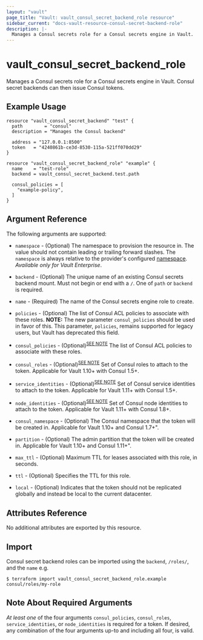```yaml
---
layout: "vault"
page_title: "Vault: vault_consul_secret_backend_role resource"
sidebar_current: "docs-vault-resource-consul-secret-backend-role"
description: |-
  Manages a Consul secrets role for a Consul secrets engine in Vault.
---
```


# vault\_consul\_secret\_backend\_role

Manages a Consul secrets role for a Consul secrets engine in Vault. Consul secret backends can then issue Consul tokens.

## Example Usage

```hcl
resource "vault_consul_secret_backend" "test" {
  path        = "consul"
  description = "Manages the Consul backend"

  address = "127.0.0.1:8500"
  token   = "4240861b-ce3d-8530-115a-521ff070dd29"
}

resource "vault_consul_secret_backend_role" "example" {
  name    = "test-role"
  backend = vault_consul_secret_backend.test.path

  consul_policies = [
    "example-policy",
  ]
}
```

## Argument Reference

The following arguments are supported:

* `namespace` - (Optional) The namespace to provision the resource in.
  The value should not contain leading or trailing forward slashes.
  The `namespace` is always relative to the provider's configured [namespace](/docs/providers/vault/index.html#namespace).
   *Available only for Vault Enterprise*.

* `backend` - (Optional) The unique name of an existing Consul secrets backend mount. Must not begin or end with a `/`. One of `path` or `backend` is required.

* `name` - (Required) The name of the Consul secrets engine role to create.

* `policies` - (Optional) The list of Consul ACL policies to associate with these roles.
  **NOTE:** The new parameter `consul_policies` should be used in favor of this. This parameter,
  `policies`, remains supported for legacy users, but Vault has deprecated this field.

* `consul_policies` - (Optional)<sup><a href="#note-about-required-arguments">SEE NOTE</a></sup> The list of Consul ACL policies to associate with these roles.

* `consul_roles` - (Optional)<sup><a href="#note-about-required-arguments">SEE NOTE</a></sup> Set of Consul roles to attach to the token.
   Applicable for Vault 1.10+ with Consul 1.5+.

* `service_identities` - (Optional)<sup><a href="#note-about-required-arguments">SEE NOTE</a></sup> Set of Consul
service identities to attach to the token. Applicable for Vault 1.11+ with Consul 1.5+.

* `node_identities` - (Optional)<sup><a href="#note-about-required-arguments">SEE NOTE</a></sup> Set of Consul node
identities to attach to the token. Applicable for Vault 1.11+ with Consul 1.8+.

* `consul_namespace` - (Optional) The Consul namespace that the token will be created in.
   Applicable for Vault 1.10+ and Consul 1.7+".

* `partition` - (Optional) The admin partition that the token will be created in.
   Applicable for Vault 1.10+ and Consul 1.11+".

* `max_ttl` - (Optional) Maximum TTL for leases associated with this role, in seconds.

* `ttl` - (Optional) Specifies the TTL for this role.

* `local` - (Optional) Indicates that the token should not be replicated globally and instead be local to the current datacenter.

## Attributes Reference

No additional attributes are exported by this resource.

## Import

Consul secret backend roles can be imported using the `backend`, `/roles/`, and the `name` e.g.

```
$ terraform import vault_consul_secret_backend_role.example consul/roles/my-role
```

## Note About Required Arguments
*At least one* of the four arguments `consul_policies`, `consul_roles`, `service_identities`, or
`node_identities` is required for a token. If desired, any combination of the four arguments up-to and
including all four, is valid.
